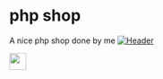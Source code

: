 # php shop
A nice php shop done by me
[![Header](https://raw.githubusercontent.com/MartinHeinz/<OWNER>/<OWNER>/readme_header.png "Header")](https://some-url.dev/)

<img src="https://raw.githubusercontent.com/<OWNER>/<OWNER>/master/<GIF_NAME>.gif" width="30px">




